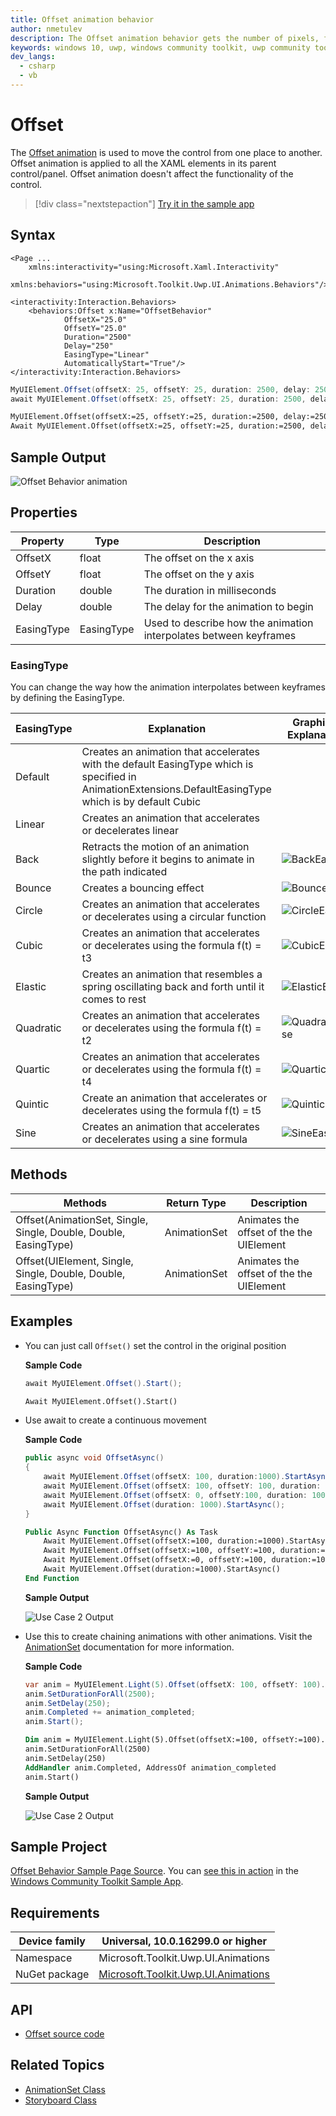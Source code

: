 ```yaml
---
title: Offset animation behavior
author: nmetulev
description: The Offset animation behavior gets the number of pixels, from the origin of the associated control, then offsets the control.
keywords: windows 10, uwp, windows community toolkit, uwp community toolkit, uwp toolkit, offset animation
dev_langs:
  - csharp
  - vb
---
```


# Offset

The [Offset animation](https://docs.microsoft.com/dotnet/api/microsoft.toolkit.uwp.ui.animations.animationextensions.offset) is used to move the control from one place to another. Offset animation is applied to all the XAML elements in its parent control/panel. Offset animation doesn't affect the functionality of the control.

> [!div class="nextstepaction"]
> [Try it in the sample app](uwpct://Animations?sample=Offset)

## Syntax

```xaml
<Page ...
    xmlns:interactivity="using:Microsoft.Xaml.Interactivity"  
    xmlns:behaviors="using:Microsoft.Toolkit.Uwp.UI.Animations.Behaviors"/>

<interactivity:Interaction.Behaviors>
    <behaviors:Offset x:Name="OffsetBehavior" 
            OffsetX="25.0" 
            OffsetY="25.0"
            Duration="2500" 
            Delay="250" 
            EasingType="Linear"
            AutomaticallyStart="True"/>
</interactivity:Interaction.Behaviors>
```

```csharp
MyUIElement.Offset(offsetX: 25, offsetY: 25, duration: 2500, delay: 250, easingType: EasingType.Default).Start();
await MyUIElement.Offset(offsetX: 25, offsetY: 25, duration: 2500, delay: 250, easingType: EasingType.Default).StartAsync();  //Offset animation can be awaited
```
```vb
MyUIElement.Offset(offsetX:=25, offsetY:=25, duration:=2500, delay:=250, easingType:=EasingType.[Default]).Start()
Await MyUIElement.Offset(offsetX:=25, offsetY:=25, duration:=2500, delay:=250, easingType:=EasingType.[Default]).StartAsync()  ' Offset animation can be awaited
```

## Sample Output

![Offset Behavior animation](../resources/images/Animations/Offset/Sample-Output.gif)

## Properties

| Property | Type | Description |
| -- | -- | -- |
| OffsetX | float | The offset on the x axis |
| OffsetY | float | The offset on the y axis |
| Duration | double | The duration in milliseconds |
| Delay | double | The delay for the animation to begin |
| EasingType | EasingType | Used to describe how the animation interpolates between keyframes |

### EasingType

You can change the way how the animation interpolates between keyframes by defining the EasingType.

| EasingType | Explanation                                                                                                | Graphical Explanation                      |
| ---------- | ---------------------------------------------------------------------------------------------------------- | ------------------------------------------ |
| Default    | Creates an animation that accelerates with the default EasingType which is specified in AnimationExtensions.DefaultEasingType which is by default Cubic |                                                                                                                           |
| Linear     | Creates an animation that accelerates or decelerates linear                                                                                             |                                                                                                                           |
| Back       | Retracts the motion of an animation slightly before it begins to animate in the path indicated                                                          | ![BackEase](https://docs.microsoft.com/dotnet/framework/wpf/graphics-multimedia/media/backease-graph.png)           |
| Bounce     | Creates a bouncing effect                                                                                                                               | ![BounceEase](https://docs.microsoft.com/dotnet/framework/wpf/graphics-multimedia/media/bounceease-graph.png)       |
| Circle     | Creates an animation that accelerates or decelerates using a circular function                                                                          | ![CircleEase](https://docs.microsoft.com/dotnet/framework/wpf/graphics-multimedia/media/circleease-graph.png)       |
| Cubic      | Creates an animation that accelerates or decelerates using the formula f(t) = t3                                                                        | ![CubicEase](https://docs.microsoft.com/dotnet/framework/wpf/graphics-multimedia/media/cubicease-graph.png)         |
| Elastic    | Creates an animation that resembles a spring oscillating back and forth until it comes to rest                                                          | ![ElasticEase](https://docs.microsoft.com/dotnet/framework/wpf/graphics-multimedia/media/elasticease-graph.png)     |
| Quadratic  | Creates an animation that accelerates or decelerates using the formula f(t) = t2                                                                        | ![QuadraticEase](https://docs.microsoft.com/dotnet/framework/wpf/graphics-multimedia/media/quadraticease-graph.png) |
| Quartic    | Creates an animation that accelerates or decelerates using the formula f(t) = t4                                                                        | ![QuarticEase](https://docs.microsoft.com/dotnet/framework/wpf/graphics-multimedia/media/quarticease-graph.png)     |
| Quintic    | Create an animation that accelerates or decelerates using the formula f(t) = t5                                                                         | ![QuinticEase](https://docs.microsoft.com/dotnet/framework/wpf/graphics-multimedia/media/quinticease-graph.png)     |
| Sine       | Creates an animation that accelerates or decelerates using a sine formula                                                                               | ![SineEase](https://docs.microsoft.com/dotnet/framework/wpf/graphics-multimedia/media/sineease-graph.png)           |

## Methods

| Methods | Return Type | Description |
| -- | -- | -- |
| Offset(AnimationSet, Single, Single, Double, Double, EasingType) | AnimationSet | Animates the offset of the the UIElement |
| Offset(UIElement, Single, Single, Double, Double, EasingType) | AnimationSet | Animates the offset of the the UIElement |

## Examples

- You can just call `Offset()` set the control in the original position

    **Sample Code**

    ```csharp
    await MyUIElement.Offset().Start();
    ```
    ```vb
    Await MyUIElement.Offset().Start()
    ```
- Use await to create a continuous movement

    **Sample Code**

    ```csharp
    public async void OffsetAsync()
    {
        await MyUIElement.Offset(offsetX: 100, duration:1000).StartAsync();
        await MyUIElement.Offset(offsetX: 100, offsetY: 100, duration: 1000).StartAsync();
        await MyUIElement.Offset(offsetX: 0, offsetY:100, duration: 1000).StartAsync();
        await MyUIElement.Offset(duration: 1000).StartAsync();
    }
    ```
    ```vb
    Public Async Function OffsetAsync() As Task
        Await MyUIElement.Offset(offsetX:=100, duration:=1000).StartAsync()
        Await MyUIElement.Offset(offsetX:=100, offsetY:=100, duration:=1000).StartAsync()
        Await MyUIElement.Offset(offsetX:=0, offsetY:=100, duration:=1000).StartAsync()
        Await MyUIElement.Offset(duration:=1000).StartAsync()
    End Function
    ```

    **Sample Output**

    ![Use Case 2 Output](../resources/images/Animations/Offset/Use-Case-1.gif)

- Use this to create chaining animations with other animations. Visit the [AnimationSet](AnimationSet.md) documentation for more information.

    **Sample Code**

    ```csharp
    var anim = MyUIElement.Light(5).Offset(offsetX: 100, offsetY: 100).Saturation(0.5).Scale(scaleX: 2, scaleY: 2);
    anim.SetDurationForAll(2500);
    anim.SetDelay(250);
    anim.Completed += animation_completed;
    anim.Start();
    ```
    ```vb
    Dim anim = MyUIElement.Light(5).Offset(offsetX:=100, offsetY:=100).Saturation(0.5).Scale(scaleX:=2, scaleY:=2)
    anim.SetDurationForAll(2500)
    anim.SetDelay(250)
    AddHandler anim.Completed, AddressOf animation_completed
    anim.Start()
    ```

    **Sample Output**

    ![Use Case 2 Output](../resources/images/Animations/Chaining-Animations-Light-Offset-Saturation-Scale.gif)

## Sample Project

[Offset Behavior Sample Page Source](https://github.com/Microsoft/WindowsCommunityToolkit//tree/master/Microsoft.Toolkit.Uwp.SampleApp/SamplePages/Offset). You can [see this in action](uwpct://Animations?sample=Offset) in the [Windows Community Toolkit Sample App](https://aka.ms/uwptoolkitapp).

## Requirements

| Device family | Universal, 10.0.16299.0 or higher   |
| ---------------------------------------------------------------- | ----------------------------------- |
| Namespace                                                        | Microsoft.Toolkit.Uwp.UI.Animations |
| NuGet package | [Microsoft.Toolkit.Uwp.UI.Animations](https://www.nuget.org/packages/Microsoft.Toolkit.Uwp.UI.Animations/) |

## API

* [Offset source code](https://github.com/Microsoft/WindowsCommunityToolkit//blob/master/Microsoft.Toolkit.Uwp.UI.Animations/Behaviors/Offset.cs)

## Related Topics

* [AnimationSet Class](https://docs.microsoft.com/windows/communitytoolkit/animations/animationset)
* [Storyboard Class](https://docs.microsoft.com/uwp/api/Windows.UI.Xaml.Media.Animation.Storyboard)
